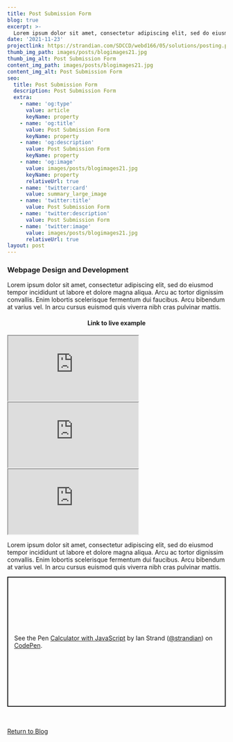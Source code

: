 ```yaml
---
title: Post Submission Form
blog: true
excerpt: >-
  Lorem ipsum dolor sit amet, consectetur adipiscing elit, sed do eiusmod tempor incididunt ut labore et dolore magna aliqua. Arcu ac tortor dignissim convallis. Enim lobortis scelerisque fermentum dui faucibus. Arcu bibendum at varius vel. In arcu cursus euismod quis viverra nibh cras pulvinar mattis.
date: '2021-11-23'
projectlink: https://strandian.com/SDCCD/webd166/05/solutions/posting.php
thumb_img_path: images/posts/blogimages21.jpg
thumb_img_alt: Post Submission Form
content_img_path: images/posts/blogimages21.jpg
content_img_alt: Post Submission Form
seo:
  title: Post Submission Form
  description: Post Submission Form
  extra:
    - name: 'og:type'
      value: article
      keyName: property
    - name: 'og:title'
      value: Post Submission Form
      keyName: property
    - name: 'og:description'
      value: Post Submission Form
      keyName: property
    - name: 'og:image'
      value: images/posts/blogimages21.jpg
      keyName: property
      relativeUrl: true
    - name: 'twitter:card'
      value: summary_large_image
    - name: 'twitter:title'
      value: Post Submission Form
    - name: 'twitter:description'
      value: Post Submission Form
    - name: 'twitter:image'
      value: images/posts/blogimages21.jpg
      relativeUrl: true
layout: post
---
```


### Webpage Design and Development
Lorem ipsum dolor sit amet, consectetur adipiscing elit, sed do eiusmod tempor incididunt ut labore et dolore magna aliqua. Arcu ac tortor dignissim convallis. Enim lobortis scelerisque fermentum dui faucibus. Arcu bibendum at varius vel. In arcu cursus euismod quis viverra nibh cras pulvinar mattis.

<h4 align="center">
Link to live example
</h4>
<div id="hideweb1">
  <div class="thumbnail-container" title="Web Development Portfolio"><a href="https://strandian.com/SDCCD/webd166/05/solutions/posting.php" target="_blank">
    <div class="thumbnail">
      <iframe src="https://strandian.com/SDCCD/webd166/05/solutions/posting.php" onload="this.style.opacity = 1"></iframe>
    </div>
    </a> </div>
</div>
<div id="hideweb2">
  <div class="thumbnail-container" title="Web Development Portfolio"><a href="https://strandian.com/SDCCD/webd166/05/solutions/posting.php" target="_blank">
    <div class="thumbnail">
      <iframe src="https://strandian.com/SDCCD/webd166/05/solutions/posting.php" onload="this.style.opacity = 1"></iframe>
    </div>
    </a> </div>
</div>
<div id="hideweb3">
  <div class="thumbnail-container" title="Web Development Portfolio"><a href="https://strandian.com/SDCCD/webd166/05/solutions/posting.php" target="_blank">
    <div class="thumbnail">
      <iframe src="https://strandian.com/SDCCD/webd166/05/solutions/posting.php" onload="this.style.opacity = 1"></iframe>
    </div>
    </a> </div>
</div>

Lorem ipsum dolor sit amet, consectetur adipiscing elit, sed do eiusmod tempor incididunt ut labore et dolore magna aliqua. Arcu ac tortor dignissim convallis. Enim lobortis scelerisque fermentum dui faucibus. Arcu bibendum at varius vel. In arcu cursus euismod quis viverra nibh cras pulvinar mattis.

<p class="codepen" data-height="300" data-default-tab="html,result" data-slug-hash="ZEXyOEj" data-user="strandian" style="height: 300px; box-sizing: border-box; display: flex; align-items: center; justify-content: center; border: 2px solid; margin: 1em 0; padding: 1em;">
  <span>See the Pen <a href="https://codepen.io/strandian/pen/ZEXyOEj">
  Calculator with JavaScript</a> by Ian Strand (<a href="https://codepen.io/strandian">@strandian</a>)
  on <a href="https://codepen.io">CodePen</a>.</span>
</p>

<br />
<br />
<a class="button" href="/blog/">
  Return to Blog
</a>

<script async src="https://cpwebassets.codepen.io/assets/embed/ei.js"></script>